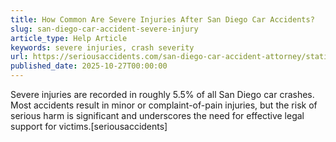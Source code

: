 ```yaml
---
title: How Common Are Severe Injuries After San Diego Car Accidents?
slug: san-diego-car-accident-severe-injury
article_type: Help Article
keywords: severe injuries, crash severity
url: https://seriousaccidents.com/san-diego-car-accident-attorney/statistics/
published_date: 2025-10-27T00:00:00
---
```


Severe injuries are recorded in roughly 5.5% of all San Diego car crashes. Most accidents result in minor or complaint-of-pain injuries, but the risk of serious harm is significant and underscores the need for effective legal support for victims.[seriousaccidents]